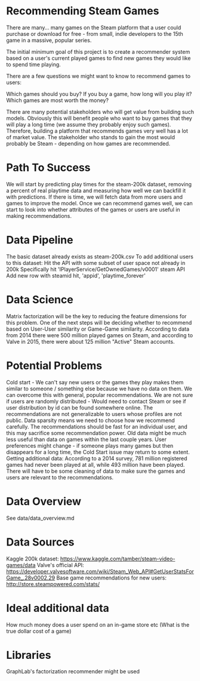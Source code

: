 # Recommending Steam Games
There are many... many games on the Steam platform that a user could purchase or download for free - from small, indie developers to the 15th game in a massive, popular series.

The initial minimum goal of this project is to create a recommender system based on a user's current played games to find new games they would like to spend time playing.

There are a few questions we might want to know to recommend games to users:

Which games should you buy?
If you buy a game, how long will you play it?
Which games are most worth the money?

There are many potential stakeholders who will get value from building such models.  Obviously this will benefit people who want to buy games that they will play a long time (we assume they probably enjoy such games).  Therefore, building a platform that recommends games very well has a lot of market value.  The stakeholder who stands to gain the most would probably be Steam - depending on how games are recommended.

# Path To Success
We will start by predicting play times for the steam-200k dataset, removing a percent of real playtime data and measuring how well we can backfill it with predictions.
If there is time, we will fetch data from more users and games to improve the model.
Once we can recommend games well, we can start to look into whether attributes of the games or users are useful in making recommendations.

# Data Pipeline
The basic dataset already exists as steam-200k.csv
To add additional users to this dataset:
  Hit the API with some subset of user space not already in 200k
  Specifically hit 'IPlayerService/GetOwnedGames/v0001' steam API
  Add new row with steamid hit, 'appid', 'playtime_forever'

# Data Science
Matrix factorization will be the key to reducing the feature dimensions for this problem.
One of the next steps will be deciding whether to recommend based on User-User similarity or Game-Game similarity.  According to data from 2014 there were 500 million played games on Steam, and according to Valve in 2015, there were about 125 million "Active" Steam accounts.

# Potential Problems
Cold start - We can't say new users or the games they play makes them similar to someone / something else because we have no data on them.  We can overcome this with general, popular recommendations.
We are not sure if users are randomly distributed - Would need to contact Steam or see if user distribution by id can be found somewhere online.
The recommendations are not generalizable to users whose profiles are not public.
Data sparsity means we need to choose how we recommend carefully.
The recommendations should be fast for an individual user, and this may sacrifice some recommendation power.
Old data might be much less useful than data on games within the last couple years.
User preferences might change - if someone plays many games but then disappears for a long time, the Cold Start issue may return to some extent.
Getting additional data:
  According to a 2014 survey, 781 million registered games had never been played at all, while 493 million have been played.  There will have to be some cleaning of data to make sure the games and users are relevant to the recommendations.

# Data Overview
See data/data_overview.md

# Data Sources
Kaggle 200k dataset:
https://www.kaggle.com/tamber/steam-video-games/data
Valve's official API:
https://developer.valvesoftware.com/wiki/Steam_Web_API#GetUserStatsForGame_.28v0002.29
Base game recommendations for new users:
http://store.steampowered.com/stats/

# Ideal additional data
How much money does a user spend on an in-game store etc
  (What is the true dollar cost of a game)

# Libraries
GraphLab's factorization recommender might be used
